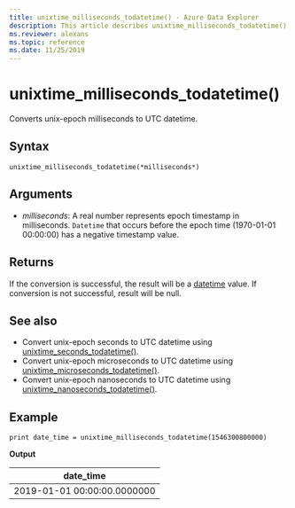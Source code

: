 ```yaml
---
title: unixtime_milliseconds_todatetime() - Azure Data Explorer
description: This article describes unixtime_milliseconds_todatetime() in Azure Data Explorer.
ms.reviewer: alexans
ms.topic: reference
ms.date: 11/25/2019
---
```

# unixtime_milliseconds_todatetime()

Converts unix-epoch milliseconds to UTC datetime.

## Syntax

`unixtime_milliseconds_todatetime(*milliseconds*)`

## Arguments

* *milliseconds*: A real number represents epoch timestamp in milliseconds. `Datetime` that occurs before the epoch time (1970-01-01 00:00:00) has a negative timestamp value.

## Returns

If the conversion is successful, the result will be a [datetime](./scalar-data-types/datetime.md) value. If conversion is not successful, result will be null.

## See also

* Convert unix-epoch seconds to UTC datetime using [unixtime_seconds_todatetime()](unixtime-seconds-todatetimefunction.md).
* Convert unix-epoch microseconds to UTC datetime using [unixtime_microseconds_todatetime()](unixtime-microseconds-todatetimefunction.md).
* Convert unix-epoch nanoseconds to UTC datetime using [unixtime_nanoseconds_todatetime()](unixtime-nanoseconds-todatetimefunction.md).

## Example

<!-- csl: https://help.kusto.windows.net/Samples  -->
```kusto
print date_time = unixtime_milliseconds_todatetime(1546300800000)
```

**Output**

|date_time|
|---|
|2019-01-01 00:00:00.0000000|
